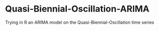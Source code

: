 # Quasi-Biennial-Oscillation-ARIMA
Trying in R an ARIMA model on the Quasi-Biennial-Oscillation time series
